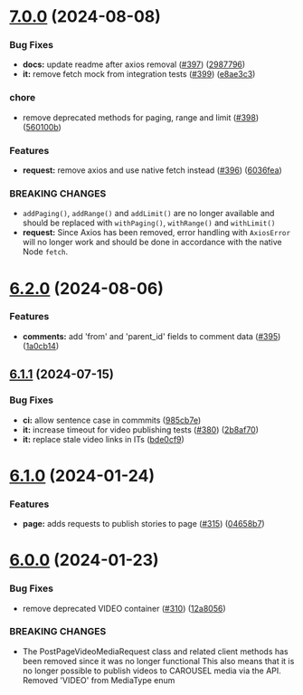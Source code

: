 # [7.0.0](https://github.com/TiagoGrosso/instagram-graph-api-lib/compare/v6.2.0...v7.0.0) (2024-08-08)


### Bug Fixes

* **docs:** update readme after axios removal ([#397](https://github.com/TiagoGrosso/instagram-graph-api-lib/issues/397)) ([2987796](https://github.com/TiagoGrosso/instagram-graph-api-lib/commit/2987796132bec3b3a16c19136b94d2f5f9676035))
* **it:** remove fetch mock from integration tests ([#399](https://github.com/TiagoGrosso/instagram-graph-api-lib/issues/399)) ([e8ae3c3](https://github.com/TiagoGrosso/instagram-graph-api-lib/commit/e8ae3c330000943d0c1eeca85dba36047af2b75b))


### chore

* remove deprecated methods for paging, range and limit ([#398](https://github.com/TiagoGrosso/instagram-graph-api-lib/issues/398)) ([560100b](https://github.com/TiagoGrosso/instagram-graph-api-lib/commit/560100bb8eb659f187895fe7c9e3176dc1bcb238))


### Features

* **request:** remove axios and use native fetch instead ([#396](https://github.com/TiagoGrosso/instagram-graph-api-lib/issues/396)) ([6036fea](https://github.com/TiagoGrosso/instagram-graph-api-lib/commit/6036fea128da8d3a0be7d57a8fd87139f1f8dfe1))


### BREAKING CHANGES

* `addPaging()`, `addRange()` and `addLimit()` are no
longer available and should be replaced with `withPaging()`,
`withRange()` and `withLimit()`
* **request:** Since Axios has been removed, error handling with
`AxiosError` will no longer work and should be done in accordance with
the native Node `fetch`.

# [6.2.0](https://github.com/TiagoGrosso/instagram-graph-api-lib/compare/v6.1.1...v6.2.0) (2024-08-06)


### Features

* **comments:** add 'from' and 'parent_id' fields to comment data ([#395](https://github.com/TiagoGrosso/instagram-graph-api-lib/issues/395)) ([1a0cb14](https://github.com/TiagoGrosso/instagram-graph-api-lib/commit/1a0cb144de4e13896e1b324b89e3a67a56d026ea))

## [6.1.1](https://github.com/TiagoGrosso/instagram-graph-api-lib/compare/v6.1.0...v6.1.1) (2024-07-15)


### Bug Fixes

* **ci:** allow sentence case in commmits ([985cb7e](https://github.com/TiagoGrosso/instagram-graph-api-lib/commit/985cb7ed97860cd7a89abe9be240f3978f76876c))
* **it:** increase timeout for video publishing tests ([#380](https://github.com/TiagoGrosso/instagram-graph-api-lib/issues/380)) ([2b8af70](https://github.com/TiagoGrosso/instagram-graph-api-lib/commit/2b8af707917006b599d395ef28b21681629368bc))
* **it:** replace stale video links in ITs ([bde0cf9](https://github.com/TiagoGrosso/instagram-graph-api-lib/commit/bde0cf967084684098ff038105c232c1a6b13ebe))

# [6.1.0](https://github.com/TiagoGrosso/instagram-graph-api-lib/compare/v6.0.0...v6.1.0) (2024-01-24)


### Features

* **page:** adds requests to publish stories to page ([#315](https://github.com/TiagoGrosso/instagram-graph-api-lib/issues/315)) ([04658b7](https://github.com/TiagoGrosso/instagram-graph-api-lib/commit/04658b766a08b282892625dc8a7d64c8692b328d))

# [6.0.0](https://github.com/TiagoGrosso/instagram-graph-api-lib/compare/v5.0.1...v6.0.0) (2024-01-23)


### Bug Fixes

* remove deprecated VIDEO container ([#310](https://github.com/TiagoGrosso/instagram-graph-api-lib/issues/310)) ([12a8056](https://github.com/TiagoGrosso/instagram-graph-api-lib/commit/12a80568f191295976a02548f730b60513f71791))


### BREAKING CHANGES

* The PostPageVideoMediaRequest class and related client methods has been removed since it was no longer functional
This also means that it is no longer possible to publish videos to CAROUSEL media via the API. Removed 'VIDEO' from MediaType enum
